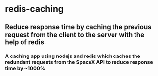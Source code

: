 # redis-caching

## Reduce response time by caching the previous request from the client to the server with the help of redis.

### A caching app using nodejs and redis which caches the redundant requests from the SpaceX API to reduce response time by ~1000%

